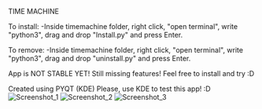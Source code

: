TIME MACHINE

To install:
-Inside timemachine folder, right click, "open terminal", write "python3", drag and drop "Install.py" and press Enter.

To remove:
-Inside timemachine folder, right click, "open terminal", write "python3", drag and drop "uninstall.py" and press Enter.

App is NOT STABLE YET!
Still missing features!
Feel free to install and try :D

Created using PYQT (KDE)
Please, use KDE to test this app! :D
![Screenshot_1](https://user-images.githubusercontent.com/66172718/139649227-cb600bb6-bf0c-4f83-881b-ce7b73ed9216.png)
![Screenshot_2](https://user-images.githubusercontent.com/66172718/139929074-a3650468-1194-466c-bf1c-e41472160811.png)
![Screenshot_3](https://user-images.githubusercontent.com/66172718/139649230-23ee3017-ea2c-407f-a578-04d9ec1b9af9.png)
